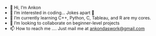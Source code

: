 - 👋 Hi, I’m Ankon
- 👀 I’m interested in coding... Jokes apart 🤪
- 🌱 I’m currently learning C++, Python, C, Tableau, and R are my cores.
- 💞️ I’m looking to collaborate on beginner-level projects
- 📫 How to reach me .... Just mail me at ankondaswork@gmail.com

<!---
01ankon01/01ankon01 is a ✨ special ✨ repository because its `README.md` (this file) appears on your GitHub profile.
You can click the Preview link to take a look at your changes.
--->
